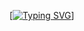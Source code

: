 [[![Typing SVG](https://readme-typing-svg.demolab.com?font=JetBrains+Mono&weight=500&size=18&pause=1000&color=EE5F00&center=true&vCenter=true&width=467&lines=I'm+Omar+Abuelkhier+!;Full+Stack+Developer;PHP+%7C+Laravel+%7C+SQL+%7C+TypeScript+%7C+Angular)](https://git.io/typing-svg)]
<!--
**omarabuelkhier/omarabuelkhier** is a ✨ _special_ ✨ repository because its `README.md` (this file) appears on your GitHub profile.

Here are some ideas to get you started:

- 🔭 I’m currently working on ...
- 🌱 I’m currently learning ...
- 👯 I’m looking to collaborate on ...
- 🤔 I’m looking for help with ...
- 💬 Ask me about ...
- 📫 How to reach me: ...
- 😄 Pronouns: ...
- ⚡ Fun fact: ...
-->

